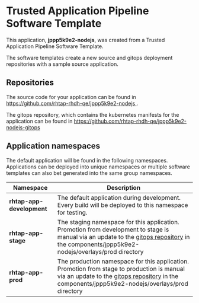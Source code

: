 # Trusted Application Pipeline Software Template

This application, **jppp5k9e2-nodejs**, was created from a Trusted Application Pipeline Software Template.

The software templates create a new source and gitops deployment repositories with a sample source application. 

## Repositories

The source code for your application can be found in [https://github.com/rhtap-rhdh-qe/jppp5k9e2-nodejs ](https://github.com/rhtap-rhdh-qe/jppp5k9e2-nodejs ).
 
The gitops repository, which contains the kubernetes manifests for the application can be found in 
[https://github.com/rhtap-rhdh-qe/jppp5k9e2-nodejs-gitops ](https://github.com/rhtap-rhdh-qe/jppp5k9e2-nodejs-gitops ) 

## Application namespaces 

The default application will be found in the following namespaces. Applications can be deployed into unique namespaces or multiple software templates can also bet generated into the same group namespaces.  

|  Namespace   |  Description   |  
| -------- | -------- |   
| **rhtap-app-development** | The default application during development. Every build will be deployed to this namespace for testing. | 
| **rhtap-app-stage** | The staging namespace for this application. Promotion from development to stage is manual via an update to the [gitops repository](https://github.com/rhtap-rhdh-qe/jppp5k9e2-nodejs-gitops ) in the components/jppp5k9e2-nodejs/overlays/prod directory |  
| **rhtap-app-prod** | The production namespace for this application. Promotion from stage to production is manual via an update to the [gitops repository](https://github.com/rhtap-rhdh-qe/jppp5k9e2-nodejs-gitops ) in the components/jppp5k9e2-nodejs/overlays/prod directory | 